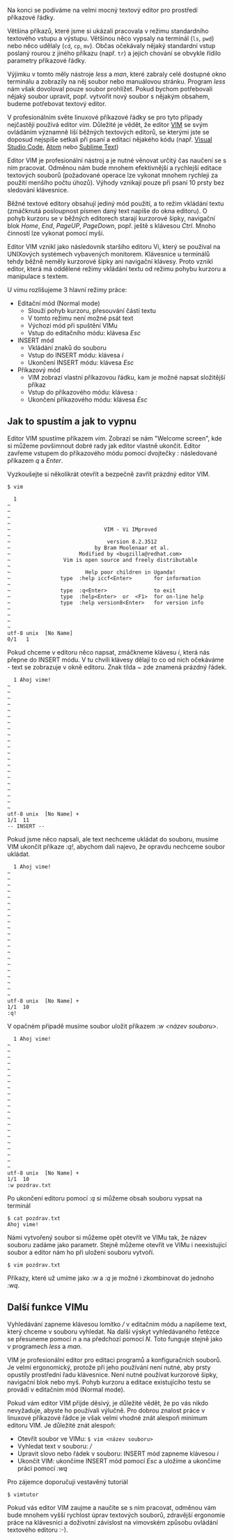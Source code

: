Na konci se podíváme na velmi mocný textový editor pro prostředí příkazové řádky.

Většina příkazů, které jsme si ukázali pracovala v režimu standardního textového vstupu a výstupu. Většinou něco vypsaly na terminál (`ls`, `pwd`) nebo něco udělaly (`cd`, `cp`, `mv`). Občas očekávaly nějaký standardní vstup poslaný rourou z jiného příkazu (např. `tr`) a jejich chování se obvykle řídilo parametry příkazové řádky.

Výjimku v tomto měly nástroje _less_ a _man_, které zabraly celé dostupné okno terminálu a zobrazily na něj soubor nebo manuálovou stránku. Program _less_ nám však dovoloval pouze soubor prohlížet. Pokud bychom potřebovali nějaký soubor upravit, popř. vytvořit nový soubor s nějakým obsahem, budeme potřebovat textový editor.

V profesionálním světe linuxové příkazové řádky se pro tyto případy nejčastěji používá editor _vim_. Důležité je vědět, že editor [VIM](https://www.vim.org/) se svým ovládáním významně liší běžných textových editorů, se kterými jste se doposud nejspíše setkali při psaní a editaci nějakého kódu (např. [Visual Studio Code](https://code.visualstudio.com/), [Atom](https://atom.io/) nebo [Sublime Text](https://atom.io/))

Editor VIM je profesionální nástroj a je nutné věnovat určitý čas naučení se s ním pracovat. Odměnou nám bude mnohem efektivnější a rychlejší editace textových souborů (požadované operace lze vykonat mnohem rychleji za použití menšího počtu úhozů). Výhody vznikají pouze při psaní 10 prsty bez sledování klávesnice.

Běžné textové editory obsahují jediný mód použití, a to režim vkládání textu (zmáčknutá posloupnost písmen daný text napíše do okna editoru). O pohyb kurzoru se v běžných editorech starají kurzorové šipky, navigační blok _Home_, _End_, _PageUP_, _PageDown_, popř. ještě s klávesou _Ctrl_. Mnoho činností lze vykonat pomocí myši.

Editor VIM vznikl jako následovník staršího editoru Vi, který se používal na UNIXových systémech vybavených monitorem. Klávesnice u terminálů tehdy běžně neměly kurzorové šipky ani navigační klávesy. Proto vznikl editor, která má oddělené režimy vkládání textu od režimu pohybu kurzoru a manipulace s textem.

U vimu rozlišujeme 3 hlavní režimy práce:

* Editační mód (Normal mode)
    * Slouží pohyb kurzoru, přesouvání částí textu
    * V tomto režimu není možné psát text
    * Výchozí mód při spuštění VIMu
    * Vstup do editačního módu: klávesa _Esc_
* INSERT mód
    * Vkládání znaků do souboru
    * Vstup do INSERT módu: klávesa _i_
    * Ukončení INSERT módu: klávesa _Esc_
* Příkazový mód
    * VIM zobrazí vlastní příkazovou řádku, kam je možné napsat složitější příkaz
    * Vstup do příkazového módu: klávesa _:_
    * Ukončení příkazového módu: klávesa _Esc_

## Jak to spustím a jak to vypnu

Editor VIM spustíme příkazem _vim_. Zobrazí se nám "Welcome screen", kde si můžeme povšimnout dobré rady jak editor vlastně ukončit. Editor zavřeme vstupem do příkazového módu pomocí dvojtečky _:_ následované příkazem _q_ a _Enter_.

Vyzkoušejte si několikrát otevřít a bezpečně zavřít prázdný editor VIM.

```shell
$ vim
```

```
  1                                                                             
~                                                                               
~                                                                               
~                                                                               
~                                                                               
~                              VIM - Vi IMproved                                
~                                                                               
~                               version 8.2.3512                                
~                           by Bram Moolenaar et al.                            
~                      Modified by <bugzilla@redhat.com>                        
~                 Vim is open source and freely distributable                   
~                                                                               
~                        Help poor children in Uganda!                          
~                type  :help iccf<Enter>       for information                  
~                                                                               
~                type  :q<Enter>               to exit                          
~                type  :help<Enter>  or  <F1>  for on-line help                 
~                type  :help version8<Enter>   for version info                 
~                                                                               
~                                                                               
~                                                                               
~                                                                               
utf-8 unix  [No Name]                                                   0/1   1
```

Pokud chceme v editoru něco napsat, zmáčkneme klávesu _i_, která nás přepne do INSERT módu. V tu chvíli klávesy dělají to co od nich očekáváme - text se zobrazuje v okně editoru. Znak tilda _~_ zde znamená prázdný řádek.

```
  1 Ahoj vime!                                                                  
~                                                                               
~                                                                               
~                                                                               
~                                                                               
~                                                                               
~                                                                               
~                                                                               
~                                                                               
~                                                                               
~                                                                               
~                                                                               
~                                                                               
~                                                                               
~                                                                               
~                                                                               
~                                                                               
~                                                                               
~                                                                               
~                                                                               
~                                                                               
~                                                                               
utf-8 unix  [No Name] +                                                 1/1  11 
-- INSERT --                                                                   
```

Pokud jsme něco napsali, ale text nechceme ukládat do souboru, musíme VIM ukončit příkaze _:q!_, abychom dali najevo, že opravdu nechceme soubor ukládat.

```
  1 Ahoj vime!                                                                  
~                                                                               
~                                                                               
~                                                                               
~                                                                               
~                                                                               
~                                                                               
~                                                                               
~                                                                               
~                                                                               
~                                                                               
~                                                                               
~                                                                               
~                                                                               
~                                                                               
~                                                                               
~                                                                               
~                                                                               
~                                                                               
~                                                                               
~                                                                               
~                                                                               
utf-8 unix  [No Name] +                                                 1/1  10 
:q!
```

V opačném případě musíme soubor uložit příkazem _:w <název souboru>_.

```
  1 Ahoj vime!                                                                  
~                                                                               
~                                                                               
~                                                                               
~                                                                               
~                                                                               
~                                                                               
~                                                                               
~                                                                               
~                                                                               
~                                                                               
~                                                                               
~                                                                               
~                                                                               
~                                                                               
~                                                                               
~                                                                               
~                                                                               
~                                                                               
~                                                                               
~                                                                               
~                                                                               
utf-8 unix  [No Name] +                                                 1/1  10 
:w pozdrav.txt
```

Po ukončení editoru pomocí _:q_ si můžeme obsah souboru vypsat na terminál

```shell
$ cat pozdrav.txt
Ahoj vime!
```

Námi vytvořený soubor si můžeme opět otevřít ve VIMu tak, že název souboru zadáme jako parametr. Stejně můžeme otevřít ve VIMu i neexistující soubor a editor nám ho při uložení souboru vytvoří.

```shell
$ vim pozdrav.txt
```

Příkazy, které už umíme jako _:w_ a _:q_ je možné i zkombinovat do jednoho _:wq_.

## Další funkce VIMu

Vyhledávání zapneme klávesou lomítko _/_ v editačním módu a napíšeme text, který chceme v souboru vyhledat. Na další výskyt vyhledávaného řetězce se přesuneme pomocí _n_ a na předchozí pomocí _N_. Toto funguje stejně jako v programech _less_ a _man_.

VIM je profesionální editor pro editaci programů a konfiguračních souborů. Je velmi ergonomický, protože při jeho používání není nutné, aby prsty opustily prostřední řadu klávesnice. Není nutné používat kurzorové šipky, navigační blok nebo myš. Pohyb kurzoru a editace existujícího testu se provádí v editačním mód (Normal mode).

Pokud vám editor VIM přijde děsivý, je důležité vědět, že po vás nikdo nevyžaduje, abyste ho používali výlučně. Pro dobrou znalost práce v linuxové příkazové řádce je však velmi vhodné znát alespoň minimum editoru VIM. Je důležité znát alespoň:

* Otevřít soubor ve VIMu: `$ vim <název souboru>`
* Vyhledat text v souboru: _/_
* Upravit slovo nebo řádek v souboru: INSERT mód zapneme klávesou _i_
* Ukončit VIM: ukončíme INSERT mód pomocí _Esc_ a uložíme a ukončíme práci pomocí _:wq_

Pro zájemce doporučuji vestavěný tutoriál

```shell
$ vimtutor
```

Pokud vás editor VIM zaujme a naučíte se s ním pracovat, odměnou vám bude mnohem vyšší rychlost úprav textových souborů, zdravější ergonomie práce na klávesnici a doživotní závislost na vimovském způsobu ovládání textového editoru :-).
